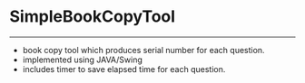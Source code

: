 # SimpleBookCopyTool

***
- book copy tool which produces serial number for each question.
- implemented using JAVA/Swing
- includes timer to save elapsed time for each question.
